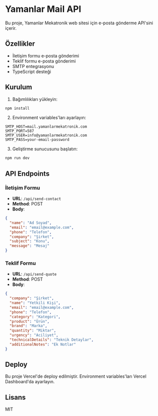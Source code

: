 # Yamanlar Mail API

Bu proje, Yamanlar Mekatronik web sitesi için e-posta gönderme API'sini içerir.

## Özellikler

- İletişim formu e-posta gönderimi
- Teklif formu e-posta gönderimi
- SMTP entegrasyonu
- TypeScript desteği

## Kurulum

1. Bağımlılıkları yükleyin:
```bash
npm install
```

2. Environment variables'ları ayarlayın:
```env
SMTP_HOST=mail.yamanlarmekatronik.com
SMTP_PORT=587
SMTP_USER=info@yamanlarmekatronik.com
SMTP_PASS=your-email-password
```

3. Geliştirme sunucusunu başlatın:
```bash
npm run dev
```

## API Endpoints

### İletişim Formu
- **URL**: `/api/send-contact`
- **Method**: POST
- **Body**: 
```json
{
  "name": "Ad Soyad",
  "email": "email@example.com",
  "phone": "Telefon",
  "company": "Şirket",
  "subject": "Konu",
  "message": "Mesaj"
}
```

### Teklif Formu
- **URL**: `/api/send-quote`
- **Method**: POST
- **Body**:
```json
{
  "company": "Şirket",
  "name": "Yetkili Kişi",
  "email": "email@example.com",
  "phone": "Telefon",
  "category": "Kategori",
  "product": "Ürün",
  "brand": "Marka",
  "quantity": "Miktar",
  "urgency": "Aciliyet",
  "technicalDetails": "Teknik Detaylar",
  "additionalNotes": "Ek Notlar"
}
```

## Deploy

Bu proje Vercel'de deploy edilmiştir. Environment variables'ları Vercel Dashboard'da ayarlayın.

## Lisans

MIT
